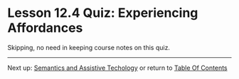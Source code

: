# Lesson 12.4 Quiz: Experiencing Affordances

Skipping, no need in keeping course notes on this quiz.

- - -
Next up: [Semantics and Assistive Techology](ND024_Part2_Lesson12_05.md) or return to [Table Of Contents](./ND024_TableOfContents.md)
